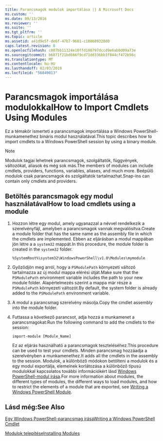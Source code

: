 ```yaml
---
title: Parancsmagok modulok importálása |} A Microsoft Docs
ms.custom: ''
ms.date: 09/13/2016
ms.reviewer: ''
ms.suite: ''
ms.tgt_pltfrm: ''
ms.topic: article
ms.assetid: a41d9e5f-de6f-47b7-9601-c108609320d0
caps.latest.revision: 8
ms.openlocfilehash: c007bb11324e10ffd100797dccd9e6ab0d09a73e
ms.sourcegitcommit: b6871f21bd666f9cd71dd336bb3f844cf472b56c
ms.translationtype: MT
ms.contentlocale: hu-HU
ms.lasthandoff: 02/03/2019
ms.locfileid: "56849013"
---
```

# <a name="how-to-import-cmdlets-using-modules"></a><span data-ttu-id="703b9-102">Parancsmagok importálása modulokkal</span><span class="sxs-lookup"><span data-stu-id="703b9-102">How to Import Cmdlets Using Modules</span></span>

<span data-ttu-id="703b9-103">Ez a témakör ismerteti a parancsmagok importálása a Windows PowerShell-munkamenethez bináris modul használatával.</span><span class="sxs-lookup"><span data-stu-id="703b9-103">This topic describes how to import cmdlets to a Windows PowerShell session by using a binary module.</span></span>

> [!NOTE]
> <span data-ttu-id="703b9-104">Modulok tagjai lehetnek parancsmagok, szolgáltatók, függvények, változókat, aliasok és még sok más.</span><span class="sxs-lookup"><span data-stu-id="703b9-104">The members of modules can include cmdlets, providers, functions, variables, aliases, and much more.</span></span> <span data-ttu-id="703b9-105">Beépülő modulok csak parancsmagok és szolgáltatók tartalmazhat.</span><span class="sxs-lookup"><span data-stu-id="703b9-105">Snap-ins can contain only cmdlets and providers.</span></span>

## <a name="how-to-load-cmdlets-using-a-module"></a><span data-ttu-id="703b9-106">Betöltés parancsmagok egy modul használatával</span><span class="sxs-lookup"><span data-stu-id="703b9-106">How to load cmdlets using a module</span></span>

1. <span data-ttu-id="703b9-107">Hozzon létre egy modul, amely ugyanazzal a névvel rendelkezik a szerelvényfájl, amelyben a parancsmagok vannak megvalósítva.</span><span class="sxs-lookup"><span data-stu-id="703b9-107">Create a module folder that has the same name as the assembly file in which the cmdlets are implemented.</span></span> <span data-ttu-id="703b9-108">Ebben az eljárásban a modul mappában jön létre a a `system32` mappát.</span><span class="sxs-lookup"><span data-stu-id="703b9-108">In this procedure, the module folder is created in the `system32` folder.</span></span>

   `%SystemRoot%\system32\WindowsPowerShell\v1.0\Modules\mymodule`

2. <span data-ttu-id="703b9-109">Győződjön meg arról, hogy a `PSModulePath` környezeti változó tartalmazza az új modul mappa elérési útját.</span><span class="sxs-lookup"><span data-stu-id="703b9-109">Make sure that the `PSModulePath` environment variable includes the path to your new module folder.</span></span> <span data-ttu-id="703b9-110">Alapértelmezés szerint a mappa már része a `PSModulePath` környezeti változót.</span><span class="sxs-lookup"><span data-stu-id="703b9-110">By default, the system folder is already added to the `PSModulePath` environment variable.</span></span>

3. <span data-ttu-id="703b9-111">A modul a parancsmag szerelvény másolja.</span><span class="sxs-lookup"><span data-stu-id="703b9-111">Copy the cmdlet assembly into the module folder.</span></span>

4. <span data-ttu-id="703b9-112">Futtassa a következő parancsot, adja hozzá a munkamenet a parancsmagokat:</span><span class="sxs-lookup"><span data-stu-id="703b9-112">Run the following command to add the cmdlets to the session:</span></span>

   `import-module [Module_Name]`

   <span data-ttu-id="703b9-113">Ez az eljárás használható a parancsmagok teszteléséhez.</span><span class="sxs-lookup"><span data-stu-id="703b9-113">This procedure can be used to test your cmdlets.</span></span> <span data-ttu-id="703b9-114">Minden parancsmag hozzáadja a szerelvényben a munkamenethez.</span><span class="sxs-lookup"><span data-stu-id="703b9-114">It adds all the cmdlets in the assembly to the session.</span></span> <span data-ttu-id="703b9-115">Modulok, a különböző módokon betölteni a modulok és a egy modul exportálja, elemeinek korlátozása a különböző típusú modulokkal kapcsolatos további információkért lásd [Windows PowerShell-modul írása](../module/writing-a-windows-powershell-module.md).</span><span class="sxs-lookup"><span data-stu-id="703b9-115">For more information about modules, the different types of modules, the different ways to load modules, and how to restrict the elements of a module that are exported, see [Writing a Windows PowerShell Module](../module/writing-a-windows-powershell-module.md).</span></span>

## <a name="see-also"></a><span data-ttu-id="703b9-116">Lásd még:</span><span class="sxs-lookup"><span data-stu-id="703b9-116">See Also</span></span>

[<span data-ttu-id="703b9-117">Egy Windows PowerShell-parancsmag írása</span><span class="sxs-lookup"><span data-stu-id="703b9-117">Writing a Windows PowerShell Cmdlet</span></span>](./writing-a-windows-powershell-cmdlet.md)

[<span data-ttu-id="703b9-118">Modulok telepítése</span><span class="sxs-lookup"><span data-stu-id="703b9-118">Installing Modules</span></span>](../module/installing-a-powershell-module.md)